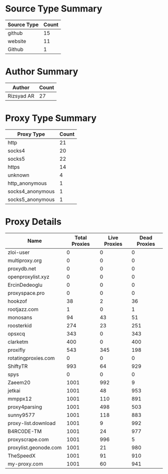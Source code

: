 # Source Type Summary

| Source Type | Count |
|-------------|-------|
| github | 15 |
| website | 11 |
| Github | 1 |


# Author Summary

| Author | Count |
|--------|-------|
| Rizsyad AR | 27 |


# Proxy Type Summary

| Proxy Type | Count |
|------------|-------|
| http | 21 |
| socks4 | 20 |
| socks5 | 22 |
| https | 14 |
| unknown | 4 |
| http_anonymous | 1 |
| socks4_anonymous | 1 |
| socks5_anonymous | 1 |


# Proxy Details

| Name | Total Proxies | Live Proxies | Dead Proxies |
|------|---------------|--------------|---------------|
| zloi-user | 0 | 0 | 0 |
| multiproxy.org | 0 | 0 | 0 |
| proxydb.net | 0 | 0 | 0 |
| openproxylist.xyz | 0 | 0 | 0 |
| ErcinDedeoglu | 0 | 0 | 0 |
| proxyspace.pro | 0 | 0 | 0 |
| hookzof | 38 | 2 | 36 |
| rootjazz.com | 1 | 0 | 1 |
| monosans | 94 | 43 | 51 |
| roosterkid | 274 | 23 | 251 |
| opsxcq | 343 | 0 | 343 |
| clarketm | 400 | 0 | 400 |
| proxifly | 543 | 345 | 198 |
| rotatingproxies.com | 0 | 0 | 0 |
| ShiftyTR | 993 | 64 | 929 |
| spys | 0 | 0 | 0 |
| Zaeem20 | 1001 | 992 | 9 |
| jetkai | 1001 | 48 | 953 |
| mmppx12 | 1001 | 110 | 891 |
| proxy4parsing | 1001 | 498 | 503 |
| sunny9577 | 1001 | 118 | 883 |
| proxy-list.download | 1001 | 9 | 992 |
| B4RC0DE-TM | 1001 | 24 | 977 |
| proxyscrape.com | 1001 | 996 | 5 |
| proxylist.geonode.com | 1001 | 21 | 980 |
| TheSpeedX | 1001 | 91 | 910 |
| my-proxy.com | 1001 | 60 | 941 |
